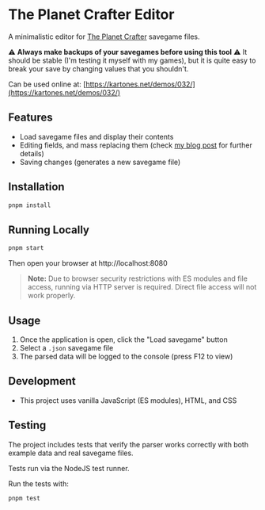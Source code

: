 # The Planet Crafter Editor

A minimalistic editor for [The Planet Crafter](https://store.steampowered.com/app/1284190/The_Planet_Crafter/) savegame files.

⚠️ **Always make backups of your savegames before using this tool** ⚠️
It should be stable (I'm testing it myself with my games), but it is quite easy to break your save by changing values that you shouldn't.

Can be used online at: [https://kartones.net/demos/032/](https://kartones.net/demos/032/)

## Features

- Load savegame files and display their contents
- Editing fields, and mass replacing them (check [my blog post](https://blog.kartones.net/post/the-planet-crafter-savegame-edit/) for further details)
- Saving changes (generates a new savegame file)

## Installation

```bash
pnpm install
```

## Running Locally

```bash
pnpm start
```

Then open your browser at http://localhost:8080

> **Note:** Due to browser security restrictions with ES modules and file access, running via HTTP server is required. Direct file access will not work properly.

## Usage

1. Once the application is open, click the "Load savegame" button
2. Select a `.json` savegame file
3. The parsed data will be logged to the console (press F12 to view)

## Development

- This project uses vanilla JavaScript (ES modules), HTML, and CSS

## Testing

The project includes tests that verify the parser works correctly with both example data and real savegame files.

Tests run via the NodeJS test runner.

Run the tests with:
```bash
pnpm test
``` 